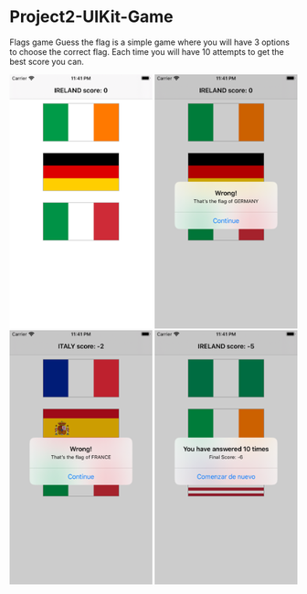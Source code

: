 # Project2-UIKit-Game
Flags game
Guess the flag is a simple game where you will have 3 options to choose the correct flag. Each time you will have 10 attempts to get the best score you can.




<img src="images/Simulator Screen Shot - iPhone SE (2nd generation) - 2020-07-12 at 23.41.20.png" width="250">
<img src="images/Simulator Screen Shot - iPhone SE (2nd generation) - 2020-07-12 at 23.41.25.png" width="250">
<img src="images/Simulator Screen Shot - iPhone SE (2nd generation) - 2020-07-12 at 23.41.41.png" width="250">
<img src="images/Simulator Screen Shot - iPhone SE (2nd generation) - 2020-07-12 at 23.41.55.png" width="250">
